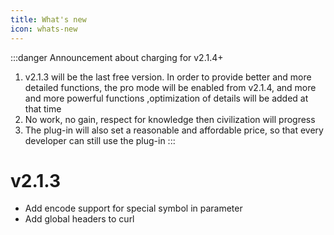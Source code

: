 ```yaml
---
title: What's new
icon: whats-new
---
```


:::danger Announcement about charging for v2.1.4+
1. v2.1.3 will be the last free version. In order to provide better and more detailed functions, the pro mode will be enabled from v2.1.4, and more and more powerful functions ,optimization of details will be added at that time
2. No work, no gain, respect for knowledge then civilization will progress
3. The plug-in will also set a reasonable and affordable price, so that every developer can still use the plug-in
:::

# v2.1.3

* Add encode support for special symbol in parameter
* Add global headers to curl